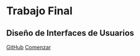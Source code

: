 <!-- _coverpage.md -->


# **Trabajo Final**
## Diseño de Interfaces de Usuarios


[GitHub](https://github.com/carmenxufdz/DIU24)
[Comenzar](#diu)

<!-- background color -->
